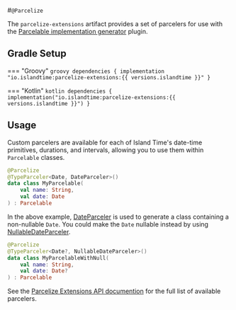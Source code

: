 #`@Parcelize`

The `parcelize-extensions` artifact provides a set of parcelers for use with the [Parcelable implementation generator](https://kotlinlang.org/docs/reference/compiler-plugins.html#parcelable-implementations-generator) plugin.

## Gradle Setup

=== "Groovy"
    ```groovy
    dependencies {
        implementation "io.islandtime:parcelize-extensions:{{ versions.islandtime }}"
    }
    ```

=== "Kotlin"
    ```kotlin
    dependencies {
        implementation("io.islandtime:parcelize-extensions:{{ versions.islandtime }}")
    }
    ```

## Usage

Custom parcelers are available for each of Island Time's date-time primitives, durations, and intervals, allowing you to use them within `Parcelable` classes.

```kotlin
@Parcelize
@TypeParceler<Date, DateParceler>()
data class MyParcelable(
    val name: String,
    val date: Date
) : Parcelable
```

In the above example, [DateParceler](../api/parcelize-extensions/io.islandtime.extensions.parcelize/-date-parceler/index.md) is used to generate a class containing a non-nullable `Date`. You could make the `Date` nullable instead by using [NullableDateParceler](../api/parcelize-extensions/io.islandtime.extensions.parcelize/-nullable-date-parceler/index.md).

```kotlin
@Parcelize
@TypeParceler<Date?, NullableDateParceler>()
data class MyParcelableWithNull(
    val name: String,
    val date: Date?
) : Parcelable
```

See the [Parcelize Extensions API documention](../api/parcelize-extensions/index.md) for the full list of available parcelers.
